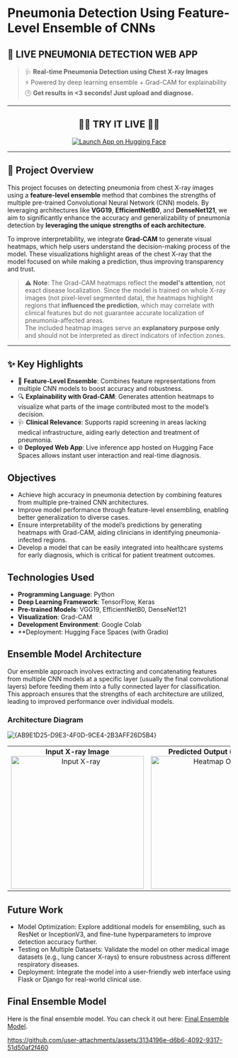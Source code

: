 # Pneumonia Detection Using Feature-Level Ensemble of CNNs

## 🚀 LIVE PNEUMONIA DETECTION WEB APP

> 🩺 **Real-time Pneumonia Detection using Chest X-ray Images**  
> ⚡ Powered by deep learning ensemble + Grad-CAM for explainability  
> 🕒 **Get results in <3 seconds! Just upload and diagnose.**

---

<h2 align="center">🧪🔬 <strong>TRY IT LIVE</strong> 🔬🧪</h2>

<p align="center">
  <a href="https://huggingface.co/spaces/hp733/Pneumonia_detection_using_Feature-level_Ensemble_Learning" target="_blank">
    <img src="https://img.shields.io/badge/CLICK%20TO%20LAUNCH-LIVE%20APP-ff3366?style=for-the-badge&logo=huggingface&logoColor=white" alt="Launch App on Hugging Face"/>
  </a>
</p>

---

## 🧠 Project Overview

This project focuses on detecting pneumonia from chest X-ray images using a **feature-level ensemble** method that combines the strengths of multiple pre-trained Convolutional Neural Network (CNN) models. By leveraging architectures like **VGG19**, **EfficientNetB0**, and **DenseNet121**, we aim to significantly enhance the accuracy and generalizability of pneumonia detection by **leveraging the unique strengths of each architecture**.

To improve interpretability, we integrate **Grad-CAM** to generate visual heatmaps, which help users understand the decision-making process of the model. These visualizations highlight areas of the chest X-ray that the model focused on while making a prediction, thus improving transparency and trust.

> ⚠️ **Note**: The Grad-CAM heatmaps reflect the **model's attention**, not exact disease localization. Since the model is trained on whole X-ray images (not pixel-level segmented data), the heatmaps highlight regions that **influenced the prediction**, which may correlate with clinical features but do not guarantee accurate localization of pneumonia-affected areas.  
> The included heatmap images serve an **explanatory purpose only** and should not be interpreted as direct indicators of infection zones.

---

## ✨ Key Highlights

- 🔗 **Feature-Level Ensemble**: Combines feature representations from multiple CNN models to boost accuracy and robustness.
- 🔍 **Explainability with Grad-CAM**: Generates attention heatmaps to visualize what parts of the image contributed most to the model’s decision.
- 🩺 **Clinical Relevance**: Supports rapid screening in areas lacking medical infrastructure, aiding early detection and treatment of pneumonia.
- 🌐 **Deployed Web App**: Live inference app hosted on Hugging Face Spaces allows instant user interaction and real-time diagnosis.

## Objectives
- Achieve high accuracy in pneumonia detection by combining features from multiple pre-trained CNN architectures.
- Improve model performance through feature-level ensembling, enabling better generalization to diverse cases.
- Ensure interpretability of the model’s predictions by generating heatmaps with Grad-CAM, aiding clinicians in identifying pneumonia-infected regions.
- Develop a model that can be easily integrated into healthcare systems for early diagnosis, which is critical for patient treatment outcomes.

## Technologies Used
- **Programming Language**: Python
- **Deep Learning Framework**: TensorFlow, Keras
- **Pre-trained Models**: VGG19, EfficientNetB0, DenseNet121
- **Visualization**: Grad-CAM
- **Development Environment**: Google Colab
- **Deployment: Hugging Face Spaces (with Gradio)

## Ensemble Model Architecture
Our ensemble approach involves extracting and concatenating features from multiple CNN models at a specific layer (usually the final convolutional layers) before feeding them into a fully connected layer for classification. This approach ensures that the strengths of each architecture are utilized, leading to improved performance over individual models.
### Architecture Diagram
![{AB9E1D25-D9E3-4F0D-9CE4-2B3AFF26D5B4}](https://github.com/user-attachments/assets/b34b429d-6502-443c-982b-17ea4aef919b)
<table>
  <tr>
    <td align="center">
      <strong>Input X-ray Image</strong><br>
      <img src="https://github.com/user-attachments/assets/4c3ea2f3-3087-4007-9bf4-43759b82356e" alt="Input X-ray" width="300"/>
    </td>
    <td align="center">
      <strong>Predicted Output (Heatmap)</strong><br>
      <img src="https://github.com/user-attachments/assets/0e922614-6181-4099-8600-11c12a03f39b" alt="Heatmap Output" width="300"/>
    </td>
  </tr>
</table>

## Future Work
- Model Optimization: Explore additional models for ensembling, such as ResNet or InceptionV3, and fine-tune hyperparameters to improve detection accuracy further.
- Testing on Multiple Datasets: Validate the model on other medical image datasets (e.g., lung cancer X-rays) to ensure robustness across different respiratory diseases.
- Deployment: Integrate the model into a user-friendly web interface using Flask or Django for real-world clinical use.


## Final Ensemble Model

Here is the final ensemble model. You can check it out here: [Final Ensemble Model](https://drive.google.com/file/d/1otsIiZJ0dxHbyxcCZMYL772bRyQGVdck/view?usp=drive_link).

https://github.com/user-attachments/assets/3134196e-d6b6-4092-9317-51d50af2f460






